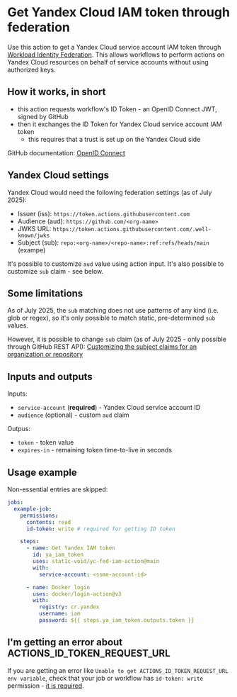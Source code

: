 # Get Yandex Cloud IAM token through federation

Use this action to get a Yandex Cloud service account IAM token through
[Workload Identity Federation](https://yandex.cloud/en/docs/iam/operations/wlif/setup-wlif).
This allows workflows to perform actions on Yandex Cloud resources on behalf of
service accounts without using authorized keys.

## How it works, in short

- this action requests workflow's ID Token - an OpenID Connect JWT, signed by
  GitHub
- then it exchanges the ID Token for Yandex Cloud service account IAM token
  - this requires that a trust is set up on the Yandex Cloud side

GitHub documentation:
[OpenID Connect](https://docs.github.com/en/actions/concepts/security/openid-connect)

## Yandex Cloud settings

Yandex Cloud would need the following federation settings (as of July 2025):

- Issuer (iss): `https://token.actions.githubusercontent.com`
- Audience (aud): `https://github.com/<org-name>`
- JWKS URL: `https://token.actions.githubusercontent.com/.well-known/jwks`
- Subject (sub): `repo:<org-name>/<repo-name>:ref:refs/heads/main` (exampe)

It's possible to customize `aud` value using action input. It's also possible to
customize `sub` claim - see below.

## Some limitations

As of July 2025, the `sub` matching does not use patterns of any kind (i.e. glob
or regex), so it's only possible to match static, pre-determined `sub` values.

However, it is possible to change `sub` claim (as of July 2025 - only possible
through GitHub REST API):
[Customizing the subject claims for an organization or repository](https://docs.github.com/en/actions/reference/security/oidc#customizing-the-subject-claims-for-an-organization-or-repository)

## Inputs and outputs

Inputs:

- `service-account` (**required**) - Yandex Cloud service account ID
- `audience` (optional) - custom `aud` claim

Outpus:

- `token` - token value
- `expires-in` - remaining token time-to-live in seconds

## Usage example

Non-essential entries are skipped:

```yaml
jobs:
  example-job:
    permissions:
      contents: read
      id-token: write # required for getting ID token

    steps:
      - name: Get Yandex IAM token
        id: ya_iam_token
        uses: stat1c-void/yc-fed-iam-action@main
        with:
          service-account: <some-account-id>

      - name: Docker login
        uses: docker/login-action@v3
        with:
          registry: cr.yandex
          username: iam
          password: ${{ steps.ya_iam_token.outputs.token }}
```

## I'm getting an error about ACTIONS_ID_TOKEN_REQUEST_URL

If you are getting an error like
`Unable to get ACTIONS_ID_TOKEN_REQUEST_URL env variable`, check that your job
or workflow has `id-token: write` permission -
[it is required](https://docs.github.com/en/actions/reference/security/oidc#workflow-permissions-for-the-requesting-the-oidc-token).
